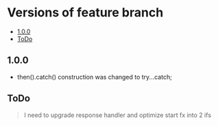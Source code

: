 # Versions of feature branch
- [1.0.0](#1.0.0)
- [ToDo](#ToDo)
## 1.0.0
* then().catch() construction was changed to try...catch;
## ToDo
> I need to upgrade response handler and optimize start fx into 2 ifs
